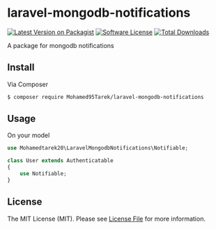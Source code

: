 # laravel-mongodb-notifications

[![Latest Version on Packagist][ico-version]][link-packagist]
[![Software License][ico-license]](LICENSE.md)
[![Total Downloads][ico-downloads]][link-downloads]

A package for mongodb notifications

## Install

Via Composer

``` bash
$ composer require Mohamed95Tarek/laravel-mongodb-notifications
```

## Usage

On your model

``` php
use Mohamedtarek20\LaravelMongodbNotifications\Notifiable;

class User extends Authenticatable
{
    use Notifiable;
}
```

<!-- ## Security

If you discover any security related issues, please email mohamedtarek20@gmail.com instead of using the issue tracker. -->

<!-- ## Credits

- [Mohamed Tarek][link-author]
- [All Contributors][link-contributors] -->

## License

The MIT License (MIT). Please see [License File](LICENSE.md) for more information.

[ico-version]: https://img.shields.io/packagist/v/mohamedtarek20/laravel-mongodb-notifications.svg?style=flat-square
[ico-license]: https://img.shields.io/badge/license-MIT-brightgreen.svg?style=flat-square
[ico-scrutinizer]: https://img.shields.io/scrutinizer/coverage/g/mohamedtarek20/laravel-mongodb-notifications.svg?style=flat-square
[ico-code-quality]: https://img.shields.io/scrutinizer/g/mohamedtarek20/laravel-mongodb-notifications.svg?style=flat-square
[ico-downloads]: https://img.shields.io/packagist/dt/mohamedtarek20/laravel-mongodb-notifications.svg?style=flat-square

[link-packagist]: https://packagist.org/packages/mohamedtarek20/laravel-mongodb-notifications
[link-downloads]: https://packagist.org/packages/mohamedtarek20/laravel-mongodb-notifications
[link-author]: https://github.com/mohamedtarek20
[link-contributors]: ../../contributors
